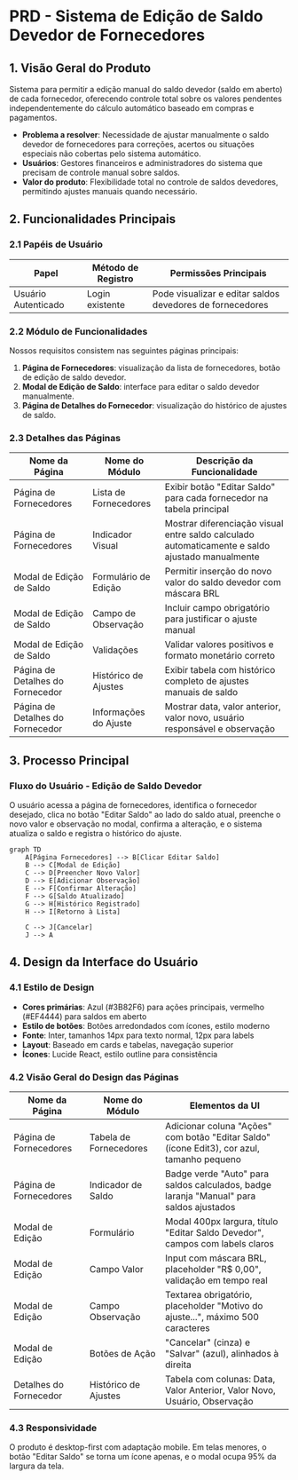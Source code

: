 # PRD - Sistema de Edição de Saldo Devedor de Fornecedores

## 1. Visão Geral do Produto

Sistema para permitir a edição manual do saldo devedor (saldo em aberto) de cada fornecedor, oferecendo controle total sobre os valores pendentes independentemente do cálculo automático baseado em compras e pagamentos.

- **Problema a resolver**: Necessidade de ajustar manualmente o saldo devedor de fornecedores para correções, acertos ou situações especiais não cobertas pelo sistema automático.
- **Usuários**: Gestores financeiros e administradores do sistema que precisam de controle manual sobre saldos.
- **Valor do produto**: Flexibilidade total no controle de saldos devedores, permitindo ajustes manuais quando necessário.

## 2. Funcionalidades Principais

### 2.1 Papéis de Usuário

| Papel | Método de Registro | Permissões Principais |
|-------|-------------------|----------------------|
| Usuário Autenticado | Login existente | Pode visualizar e editar saldos devedores de fornecedores |

### 2.2 Módulo de Funcionalidades

Nossos requisitos consistem nas seguintes páginas principais:

1. **Página de Fornecedores**: visualização da lista de fornecedores, botão de edição de saldo devedor.
2. **Modal de Edição de Saldo**: interface para editar o saldo devedor manualmente.
3. **Página de Detalhes do Fornecedor**: visualização do histórico de ajustes de saldo.

### 2.3 Detalhes das Páginas

| Nome da Página | Nome do Módulo | Descrição da Funcionalidade |
|----------------|----------------|----------------------------|
| Página de Fornecedores | Lista de Fornecedores | Exibir botão "Editar Saldo" para cada fornecedor na tabela principal |
| Página de Fornecedores | Indicador Visual | Mostrar diferenciação visual entre saldo calculado automaticamente e saldo ajustado manualmente |
| Modal de Edição de Saldo | Formulário de Edição | Permitir inserção do novo valor do saldo devedor com máscara BRL |
| Modal de Edição de Saldo | Campo de Observação | Incluir campo obrigatório para justificar o ajuste manual |
| Modal de Edição de Saldo | Validações | Validar valores positivos e formato monetário correto |
| Página de Detalhes do Fornecedor | Histórico de Ajustes | Exibir tabela com histórico completo de ajustes manuais de saldo |
| Página de Detalhes do Fornecedor | Informações do Ajuste | Mostrar data, valor anterior, valor novo, usuário responsável e observação |

## 3. Processo Principal

### Fluxo do Usuário - Edição de Saldo Devedor

O usuário acessa a página de fornecedores, identifica o fornecedor desejado, clica no botão "Editar Saldo" ao lado do saldo atual, preenche o novo valor e observação no modal, confirma a alteração, e o sistema atualiza o saldo e registra o histórico do ajuste.

```mermaid
graph TD
    A[Página Fornecedores] --> B[Clicar Editar Saldo]
    B --> C[Modal de Edição]
    C --> D[Preencher Novo Valor]
    D --> E[Adicionar Observação]
    E --> F[Confirmar Alteração]
    F --> G[Saldo Atualizado]
    G --> H[Histórico Registrado]
    H --> I[Retorno à Lista]
    
    C --> J[Cancelar]
    J --> A
```

## 4. Design da Interface do Usuário

### 4.1 Estilo de Design

- **Cores primárias**: Azul (#3B82F6) para ações principais, vermelho (#EF4444) para saldos em aberto
- **Estilo de botões**: Botões arredondados com ícones, estilo moderno
- **Fonte**: Inter, tamanhos 14px para texto normal, 12px para labels
- **Layout**: Baseado em cards e tabelas, navegação superior
- **Ícones**: Lucide React, estilo outline para consistência

### 4.2 Visão Geral do Design das Páginas

| Nome da Página | Nome do Módulo | Elementos da UI |
|----------------|----------------|-----------------|
| Página de Fornecedores | Tabela de Fornecedores | Adicionar coluna "Ações" com botão "Editar Saldo" (ícone Edit3), cor azul, tamanho pequeno |
| Página de Fornecedores | Indicador de Saldo | Badge verde "Auto" para saldos calculados, badge laranja "Manual" para saldos ajustados |
| Modal de Edição | Formulário | Modal 400px largura, título "Editar Saldo Devedor", campos com labels claros |
| Modal de Edição | Campo Valor | Input com máscara BRL, placeholder "R$ 0,00", validação em tempo real |
| Modal de Edição | Campo Observação | Textarea obrigatório, placeholder "Motivo do ajuste...", máximo 500 caracteres |
| Modal de Edição | Botões de Ação | "Cancelar" (cinza) e "Salvar" (azul), alinhados à direita |
| Detalhes do Fornecedor | Histórico de Ajustes | Tabela com colunas: Data, Valor Anterior, Valor Novo, Usuário, Observação |

### 4.3 Responsividade

O produto é desktop-first com adaptação mobile. Em telas menores, o botão "Editar Saldo" se torna um ícone apenas, e o modal ocupa 95% da largura da tela.